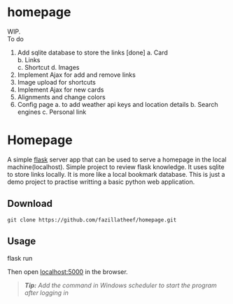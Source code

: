 # homepage
WIP.  
To do  
1. Add sqlite database to store the links  [done]
   a. Card  
   b. Links  
   c. Shortcut 
   d. Images 
3. Implement Ajax for add and remove links
4. Image upload for shortcuts
5. Implement Ajax for new cards
6. Alignments and change colors
7. Config page 
   a. to add weather api keys and location details
   b. Search engines
   c. Personal link

# Homepage
A simple [flask](https://flask.palletsprojects.com/en/2.0.x/) server app that can be used to serve a homepage in the local machine(localhost). Simple project to review flask knowledge. It uses sqlite to store links locally. It is more like a local bookmark database. This is just a demo project to practise writting a basic python web application.  

## Download
`git clone https://github.com/fazillatheef/homepage.git`

## Usage 
flask run

Then open [localhost:5000](http://localhost:5000) in the browser.

> *__Tip:__ Add the command in Windows scheduler to start the program after logging in*
